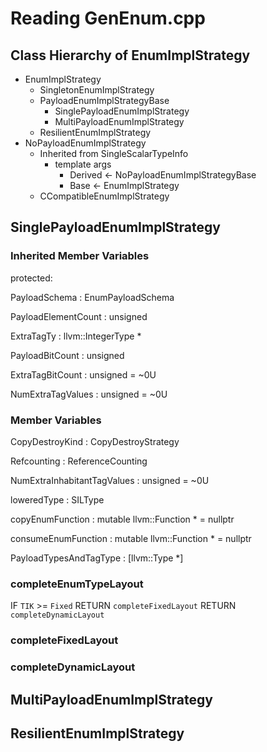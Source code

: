 # Reading GenEnum.cpp

## Class Hierarchy of EnumImplStrategy

- EnumImplStrategy
	- SingletonEnumImplStrategy
	- PayloadEnumImplStrategyBase
		- SinglePayloadEnumImplStrategy
		- MultiPayloadEnumImplStrategy
	- ResilientEnumImplStrategy
- NoPayloadEnumImplStrategy
	- Inherited from SingleScalarTypeInfo
		- template args
			- Derived <- NoPayloadEnumImplStrategyBase
			- Base <- EnumImplStrategy
	- CCompatibleEnumImplStrategy

## SinglePayloadEnumImplStrategy

### Inherited Member Variables

<PayloadEnumImplStrategyBase>

 protected:

PayloadSchema : EnumPayloadSchema

PayloadElementCount : unsigned

ExtraTagTy : llvm::IntegerType *

PayloadBitCount : unsigned

ExtraTagBitCount : unsigned = ~0U

NumExtraTagValues : unsigned = ~0U

### Member Variables

CopyDestroyKind : CopyDestroyStrategy

Refcounting : ReferenceCounting

NumExtraInhabitantTagValues : unsigned = ~0U

loweredType : SILType

copyEnumFunction : mutable llvm::Function * = nullptr

consumeEnumFunction : mutable llvm::Function * = nullptr

PayloadTypesAndTagType : [llvm::Type *]

### completeEnumTypeLayout

IF `TIK` >= `Fixed`
	RETURN `completeFixedLayout`
RETURN `completeDynamicLayout`

### completeFixedLayout



### completeDynamicLayout

## MultiPayloadEnumImplStrategy

## ResilientEnumImplStrategy